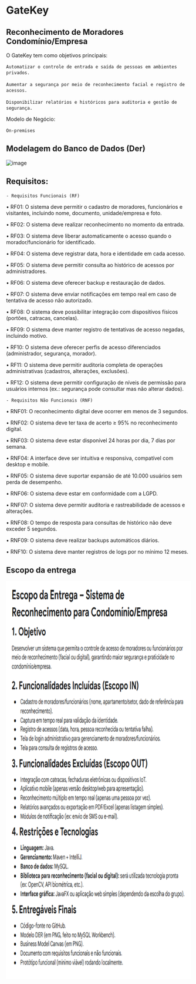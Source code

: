 # GateKey
## Reconhecimento de Moradores Condomínio/Empresa

O GateKey tem como objetivos principais: 

    Automatizar o controle de entrada e saída de pessoas em ambientes privados.
     
    Aumentar a segurança por meio de reconhecimento facial e registro de acessos. 

    Disponibilizar relatórios e históricos para auditoria e gestão de segurança. 

Modelo de Negócio:

    On-premises

## Modelagem do Banco de Dados (Der)
<img width="778" height="700" alt="image" src="https://github.com/user-attachments/assets/7d803be2-1f9e-4e19-bad5-0f8e7ab1a5be" />

## Requisitos:

    - Requisitos Funcionais (RF) 
• RF01: O sistema deve permitir o cadastro de moradores, funcionários e visitantes, incluindo 
nome, documento, unidade/empresa e foto. 

• RF02: O sistema deve realizar reconhecimento no momento da entrada. 

• RF03: O sistema deve liberar automaticamente o acesso quando o morador/funcionário for 
identificado. 

• RF04: O sistema deve registrar data, hora e identidade em cada acesso. 

• RF05: O sistema deve permitir consulta ao histórico de acessos por administradores.  

• RF06: O sistema deve oferecer backup e restauração de dados. 

• RF07: O sistema deve enviar notificações em tempo real em caso de tentativa de acesso não 
autorizado. 

• RF08: O sistema deve possibilitar integração com dispositivos físicos (portões, catracas, 
cancelas).  

• RF09: O sistema deve manter registro de tentativas de acesso negadas, incluindo motivo. 

• RF10: O sistema deve oferecer perfis de acesso diferenciados (administrador, segurança, 
morador). 

• RF11: O sistema deve permitir auditoria completa de operações administrativas (cadastros, 
alterações, exclusões). 

• RF12: O sistema deve permitir configuração de níveis de permissão para usuários internos (ex.: 
segurança pode consultar mas não alterar dados).

    - Requisitos Não Funcionais (RNF) 

• RNF01: O reconhecimento digital deve ocorrer em menos de 3 segundos. 

• RNF02: O sistema deve ter taxa de acerto ≥ 95% no reconhecimento digital.

• RNF03: O sistema deve estar disponível 24 horas por dia, 7 dias por semana. 

• RNF04: A interface deve ser intuitiva e responsiva, compatível com desktop e mobile. 

• RNF05: O sistema deve suportar expansão de até 10.000 usuários sem perda de desempenho. 

• RNF06: O sistema deve estar em conformidade com a LGPD. 

• RNF07: O sistema deve permitir auditoria e rastreabilidade de acessos e alterações. 

• RNF08: O tempo de resposta para consultas de histórico não deve exceder 5 segundos. 

• RNF09: O sistema deve realizar backups automáticos diários. 

• RNF10: O sistema deve manter registros de logs por no mínimo 12 meses.


## Escopo da entrega

<img width="800" height="1080" alt="Captura de tela 2025-03-04 182738" src="https://raw.githubusercontent.com/davidfreitass/GateKey/refs/heads/main/images/EscopoDeEntrega.PNG" />


